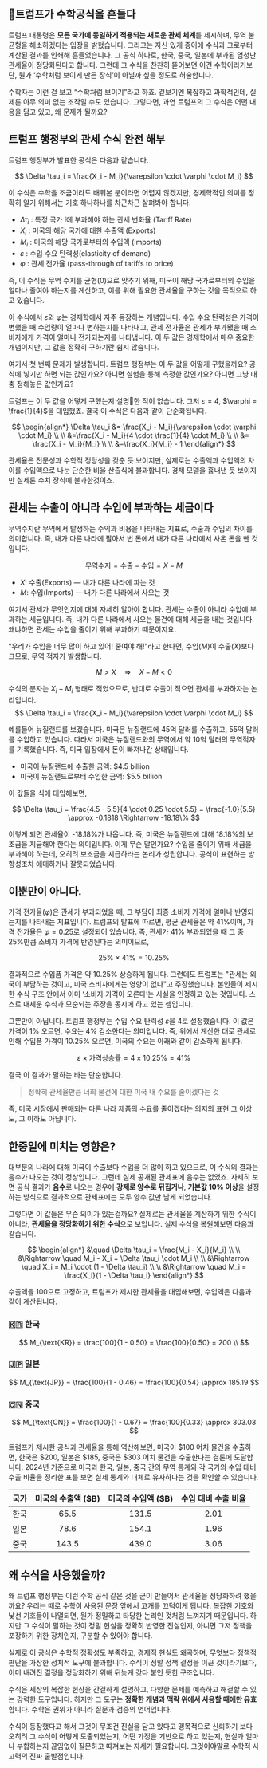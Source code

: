 ## 트럼프가 수학공식을 흔들다
트럼프 대통령은 **모든 국가에 동일하게 적용되는 새로운 관세 체계**를 제시하며, 무역 불균형을 해소하겠다는 입장을 밝혔습니다. 그리고는 자신 있게 종이에 수식과 그로부터 계산된 결과를 인쇄해 흔들었습니다. 그 공식 하나로, 한국, 중국, 일본에 부과된 엄청난 관세율이 정당화된다고 합니다. 그런데 그 수식을 찬찬히 뜯어보면 이건 수학이라기보단, 뭔가 ‘수학처럼 보이게 만든 장식’이 아닐까 싶을 정도로 허술합니다.

수학자는 이런 걸 보고 “수학처럼 보이기”라고 하죠. 겉보기엔 복잡하고 과학적인데, 실제론 아무 의미 없는 조작일 수도 있습니다. 그렇다면, 과연 트럼프의 그 수식은 어떤 내용을 담고 있고, 왜 문제가 될까요?  

## 트럼프 행정부의 관세 수식 완전 해부

트럼프 행정부가 발표한 공식은 다음과 같습니다.

$$
\Delta \tau_i = \frac{X_i - M_i}{\varepsilon \cdot \varphi \cdot M_i}
$$

이 수식은 수학을 조금이라도 배워본 분이라면 어렵지 않겠지만, 경제학적인 의미를 정확히 알기 위해서는 기호 하나하나를 차근차근 살펴봐야 합니다.  

- $\Delta \tau_i$ : 특정 국가 $i$에 부과해야 하는 관세 변화율 (Tariff Rate)
- $X_i$ : 미국의 해당 국가에 대한 수출액 (Exports)
- $M_i$ : 미국의 해당 국가로부터의 수입액 (Imports)
- $\varepsilon$ : 수입 수요 탄력성(elasticity of demand)
- $\varphi$ : 관세 전가율 (pass-through of tariffs to price)

즉, 이 수식은 무역 수지를 균형($0$)으로 맞추기 위해, 미국이 해당 국가로부터의 수입을 얼마나 줄여야 하는지를 계산하고, 이를 위해 필요한 관세율을 구하는 것을 목적으로 하고 있습니다. 

이 수식에서 $\varepsilon$와 $\varphi$는 경제학에서 자주 등장하는 개념입니다. 수입 수요 탄력성은 가격이 변했을 때 수입량이 얼마나 변하는지를 나타내고, 관세 전가율은 관세가 부과됐을 때 소비자에게 가격이 얼마나 전가되는지를 나타냅니다. 이 두 값은 경제학에서 매우 중요한 개념이지만, 그 값을 정확히 구하기란 쉽지 않습니다. 

여기서 첫 번째 문제가 발생합니다. 트럼프 행정부는 이 두 값을 어떻게 구했을까요? 공식에 넣기만 하면 되는 값인가요? 아니면 실험을 통해 측정한 값인가요? 아니면 그냥 대충 정해놓은 값인가요?  

트럼프는 이 두 값을 어떻게 구했는지 설명한 적이 없습니다. 그저 $\varepsilon = 4$, $\varphi = \frac{1}{4}$을 대입했죠. 결국 이 수식은 다음과 같이 단순화됩니다.

$$
\begin{align*}
\Delta \tau_i &= \frac{X_i - M_i}{\varepsilon \cdot \varphi \cdot M_i} \\
\\
&=\frac{X_i - M_i}{4 \cdot \frac{1}{4} \cdot M_i} \\
\\
&= \frac{X_i - M_i}{M_i} \\
\\
&=\frac{X_i}{M_i} - 1
\end{align*}
$$

관세율은 전문성과 수학적 정당성을 갖춘 듯 보이지만, 실제로는 수출액과 수입액의 차이를 수입액으로 나눈 단순한 비율 산출식에 불과합니다. 경제 모델을 흉내낸 듯 보이지만 실제론 수치 장식에 불과한것이죠.

## 관세는 수출이 아니라 수입에 부과하는 세금이다

무역수지란 무역에서 발생하는 수익과 비용을 나타내는 지표로, 수출과 수입의 차이를 의미합니다. 즉, 내가 다른 나라에 팔아서 번 돈에서 내가 다른 나라에서 사온 돈을 뺀 것입니다. 

$$
\text{무역수지} = \text{수출} - \text{수입} = X - M
$$

- $X$: 수출(Exports) — 내가 다른 나라에 파는 것
- $M$: 수입(Imports) — 내가 다른 나라에서 사오는 것

여기서 관세가 무엇인지에 대해 자세히 알아야 합니다. 관세는 수출이 아니라 수입에 부과하는 세금입니다. 즉, 내가 다른 나라에서 사오는 물건에 대해 세금을 내는 것입니다. 왜냐하면 관세는 수입을 줄이기 위해 부과하기 때문이지요.

“우리가 수입을 너무 많이 하고 있어! 줄여야 해!”라고 한다면, 수입($M$)이 수출($X$)보다 크므로, 무역 적자가 발생합니다.

$$
M > X \quad \Rightarrow \quad X - M < 0
$$

수식의 분자는 $X_i - M_i$ 형태로 적었으므로, 반대로 수출이 적으면 관세를 부과하자는 논리입니다. 
$$
\Delta \tau_i = \frac{X_i - M_i}{\varepsilon \cdot \varphi \cdot M_i}
$$

예를들어 뉴질랜드를 보겠습니다. 미국은 뉴질랜드에 45억 달러를 수출하고, 55억 달러를 수입하고 있습니다. 따라서 미국은 뉴질랜드와의 무역에서 약 10억 달러의 무역적자를 기록했습니다. 즉, 미국 입장에서 돈이 빠져나간 상태입니다.

- 미국이 뉴질랜드에 수출한 금액: \$4.5 billion
- 미국이 뉴질랜드로부터 수입한 금액: \$5.5 billion

이 값들을 식에 대입해보면, 

$$
\Delta \tau_i = \frac{4.5 - 5.5}{4 \cdot 0.25 \cdot 5.5}
= \frac{-1.0}{5.5}
\approx -0.1818
\Rightarrow -18.18\%
$$

이렇게 되면 관세율이 -18.18%가 나옵니다. 즉, 미국은 뉴질랜드에 대해 18.18%의 보조금을 지급해야 한다는 의미입니다. 이게 무슨 말인가요? 수입을 줄이기 위해 세금을 부과해야 하는데, 오히려 보조금을 지급하라는 논리가 성립합니다. 공식이 표현하는 방향성조차 애매하거나 잘못되었습니다.

## 이뿐만이 아니다.

가격 전가율($\varphi$)은 관세가 부과되었을 때, 그 부담이 최종 소비자 가격에 얼마나 반영되는지를 나타내는 지표입니다. 트럼프의 발표에 따르면, 평균 관세율은 약 41%이며, 가격 전가율은 $\varphi = 0.25$로 설정되어 있습니다. 즉, 관세가 41% 부과되었을 때 그 중 25%만큼 소비자 가격에 반영된다는 의미이므로,

$$
25 \%\times 41\% = 10.25\%
$$

결과적으로 수입품 가격은 약 10.25% 상승하게 됩니다. 그런데도 트럼프는 "관세는 외국이 부담하는 것이고, 미국 소비자에게는 영향이 없다"고 주장했습니다. 본인들이 제시한 수식 구조 안에서 이미 ‘소비자 가격이 오른다’는 사실을 인정하고 있는 것입니다. 스스로 내세운 수식과 모순되는 주장을 동시에 하고 있는 셈입니다.

그뿐만이 아닙니다. 트럼프 행정부는 수입 수요 탄력성 $\varepsilon$을 $4$로 설정했습니다. 이 값은 가격이 1% 오르면, 수요는 4% 감소한다는 의미입니다. 즉, 위에서 계산한 대로 관세로 인해 수입품 가격이 10.25% 오르면, 미국의 수요는 아래와 같이 감소하게 됩니다.

$$
\varepsilon \times \text{가격상승률} = 4 \times 10.25\% = 41\%
$$

결국 이 결과가 말하는 바는 단순합니다. 

> 정확히 관세율만큼 너희 물건에 대한 미국 내 수요를 줄이겠다는 것

즉, 미국 시장에서 판매되는 다른 나라 제품의 수요를 줄이겠다는 의지의 표현 그 이상도, 그 이하도 아닙니다.

## 한중일에 미치는 영향은?

대부분의 나라에 대해 미국이 수출보다 수입을 더 많이 하고 있으므로, 이 수식의 결과는 음수가 나오는 것이 정상입니다. 그런데 실제 공개된 관세표에 음수는 없었죠. 자세히 보면 공식 결과가 **음수**로 나오는 경우에 **강제로 양수로 뒤집거나**, **기본값 10% 이상**을 설정하는 방식으로 결과적으로 관세표에는 모두 양수 값만 남게 되었습니다.

그렇다면 이 값들은 무슨 의미가 있는걸까요? 실제로는 관세율을 계산하기 위한 수식이 아니라, **관세율을 정당화하기 위한 수식**으로 보입니다. 실제 수식을 복원해보면 다음과 같습니다.

$$
\begin{align*}
&\quad \Delta \tau_i = \frac{M_i - X_i}{M_i} \\
\\
&\Rightarrow \quad  M_i - X_i = \Delta \tau_i \cdot M_i \\
\\
&\Rightarrow \quad  X_i = M_i \cdot (1 - \Delta \tau_i) \\ 
\\
&\Rightarrow \quad  M_i = \frac{X_i}{1 - \Delta \tau_i}
\end{align*}
$$

수출액을 $100$으로 고정하고, 트럼프가 제시한 관세율을 대입해보면, 수입액은 다음과 같이 계산됩니다.
### 🇰🇷 한국
$$
M_{\text{KR}} = \frac{100}{1 - 0.50} = \frac{100}{0.50} = 200 \\
$$

### 🇯🇵 일본

$$
M_{\text{JP}} = \frac{100}{1 - 0.46} = \frac{100}{0.54} \approx 185.19
$$
### 🇨🇳 중국

$$
M_{\text{CN}} = \frac{100}{1 - 0.67} = \frac{100}{0.33} \approx 303.03
$$

트럼프가 제시한 공식과 관세율을 통해 역산해보면, 미국이 $100 어치 물건을 수출하면, 한국은 $200, 일본은 $185, 중국은 $303 어치 물건을 수출한다는 결론에 도달합니다. 2024년 기준으로 미국과 한국, 일본, 중국 간의 무역 통계와 각 국가의 수입 대비 수출 비율을 정리한 표를 보면 실제 통계와 대체로 유사하다는 것을 확인할 수 있습니다.

| 국가  | 미국의 수출액 (\$B) | 미국의 수입액 (\$B) | 수입 대비 수출 비율 |
| :-: | :-----------: | :-----------: | :---------: |
| 한국  |     65.5      |     131.5     |    2.01     |
| 일본  |     78.6      |     154.1     |    1.96     |
| 중국  |     143.5     |     439.0     |    3.06     |

## 왜 수식을 사용했을까?

왜 트럼프 행정부는 이런 수학 공식 같은 것을 굳이 만들어서 관세율을 정당화하려 했을까요? 우리는 때로 수학이 사용된 문장 앞에서 고개를 끄덕이게 됩니다. 복잡한 기호와 낯선 기호들이 나열되면, 뭔가 정밀하고 타당한 논리인 것처럼 느껴지기 때문입니다. 하지만 그 수식이 말하는 것이 정말 현실을 정확히 반영한 진실인지, 아니면 그저 정책을 포장하기 위한 장치인지, 구분할 수 있어야 합니다.

실제로 이 공식은 수학적 정확성도 부족하고, 경제적 현실도 왜곡하며, 무엇보다 정책적 판단을 가장한 정치적 도구에 불과합니다. 수식이 정말 정책 결정을 이끈 것이라기보다, 이미 내려진 결정을 정당화하기 위해 뒤늦게 갖다 붙인 듯한 구조입니다.

수식은 세상의 복잡한 현상을 간결하게 설명하고, 다양한 문제를 예측하고 해결할 수 있는 강력한 도구입니다. 하지만 그 도구는 **정확한 개념과 맥락 위에서 사용할 때에만 유효**합니다. 수학은 권위가 아니라 질문과 검증의 언어입니다.

수식이 등장했다고 해서 그것이 무조건 진실을 담고 있다고 맹목적으로 신뢰하기 보다 오히려 그 수식이 어떻게 도출되었는지, 어떤 가정을 기반으로 하고 있는지, 현실과 얼마나 부합하는지 끊임없이 질문하고 따져보는 자세가 필요합니다. 그것이야말로 수학적 사고력의 진짜 출발점입니다.
